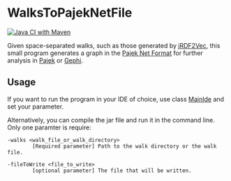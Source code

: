 # WalksToPajekNetFile
[![Java CI with Maven](https://github.com/janothan/WalksToPajekNetFile/workflows/Java%20CI/badge.svg)](https://github.com/janothan/WalksToPajekNetFile/actions)

Given space-separated walks, such as those generated by [jRDF2Vec](https://github.com/dwslab/jRDF2Vec), this
small program generates a graph in the [Pajek Net Format](http://vlado.fmf.uni-lj.si/pub/networks/pajek/doc/pajekman.pdf)
for further analysis in [Pajek](http://mrvar.fdv.uni-lj.si/pajek/) or [Gephi](https://gephi.org/).

## Usage
If you want to run the program in your IDE of choice, use class [MainIde](/src/main/java/MainIde.java) and set your parameter.

Alternatively, you can compile the jar file and run it in the command line. Only one paramter is require:
```
-walks <walk_file_or_walk_directory>
        [Required parameter] Path to the walk directory or the walk file.

-fileToWrite <file_to_write>
        [optional parameter] The file that will be written.
```
